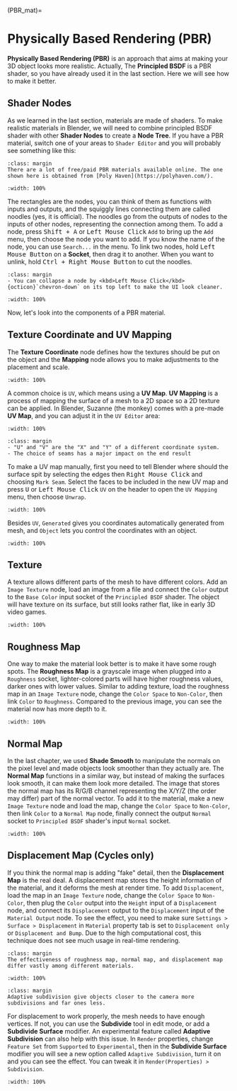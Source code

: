 (PBR_mat)=

# Physically Based Rendering (PBR)
**Physically Based Rendering (PBR)** is an approach that aims at making your 3D object looks more realistic. Actually, The **Principled BSDF** is a PBR shader, so you have already used it in the last section. Here we will see how to make it better.

## Shader Nodes
As we learned in the last section, materials are made of shaders. To make realistic materials in Blender, we will need to combine principled BSDF shader with other **Shader Nodes** to create a **Node Tree**. If you have a PBR material, switch one of your areas to `Shader Editor` and you will probably see something like this:
```{tip}
:class: margin
There are a lot of free/paid PBR materials available online. The one shown here is obtained from [Poly Haven](https://polyhaven.com/).
```
```{figure} ../../assets/material/sn_example.png
:width: 100%
```
The rectangles are the nodes, you can think of them as functions with inputs and outputs, and the squiggly lines connecting them are called noodles (yes, it is official). The noodles go from the outputs of nodes to the inputs of other nodes, representing the connection among them. To add a node, press <kbd>Shift + A</kbd> or <kbd>Left Mouse Click</kbd> `Add` to bring up the `Add` menu, then choose the node you want to add. If you know the name of the node, you can use `Search...` in the menu. To link two nodes, hold <kbd>Left Mouse Button</kbd> on a **Socket**, then drag it to another. When you want to unlink, hold <kbd>Ctrl + Right Mouse Button</kbd> to cut the noodles. 
```{tip}
:class: margin
- You can collapse a node by <kbd>Left Mouse Click</kbd> {octicon}`chevron-down` on its top left to make the UI look cleaner.
```
```{figure} ../../assets/material/sn_add.gif
:width: 100%
```
Now, let's look into the components of a PBR material.

## Texture Coordinate and UV Mapping
The **Texture Coordinate** node defines how the textures should be put on the object and the **Mapping** node allows you to make adjustments to the placement and scale. 
```{figure} ../../assets/material/tex_coord.png
:width: 100%
```
A common choice is `UV`, which means using a **UV Map**. **UV Mapping** is a process of mapping the surface of a mesh to a 2D space so a 2D texture can be applied. In Blender, Suzanne (the monkey) comes with a pre-made **UV Map**, and you can adjust it in the `UV Editor` area:
```{figure} ../../assets/material/UV_Suzanne.gif
:width: 100%
```
```{tip}
:class: margin
- "U" and "V" are the "X" and "Y" of a different coordinate system.
- The choice of seams has a major impact on the end result
```
To make a UV map manually, first you need to tell Blender where should the surface spit by selecting the edges then <kbd>Right Mouse Click</kbd> and choosing `Mark Seam`. Select the faces to be included in the new UV map and press <kbd>U</kbd> or <kbd>Left Mouse Click</kbd> `UV` on the header to open the `UV Mapping` menu, then choose `Unwrap`. 
```{figure} ../../assets/material/UV_make.gif
:width: 100%
```
Besides `UV`, `Generated` gives you coordinates automatically generated from mesh, and `Object` lets you control the coordinates with an object.
```{figure} ../../assets/material/node_tex_coord_obj.gif
:width: 100%
```


## Texture 
A texture allows different parts of the mesh to have different colors. Add an `Image Texture` node, load an image from a file and connect the `Color` output to the `Base Color` input socket of the `Principled BSDF` shader. The object will have texture on its surface, but still looks rather flat, like in early 3D video games.
```{figure} ../../assets/material/tex_node.png
:width: 100%
```

## Roughness Map
One way to make the material look better is to make it have some rough spots. The **Roughness Map** is a grayscale image when plugged into a `Roughness` socket, lighter-colored parts will have higher roughness values, darker ones with lower values. Similar to adding texture, load the roughness map in an `Image Texture` node, change the `Color Space` to `Non-Color`, then link `Color` to `Roughness`. Compared to the previous image, you can see the material now has more depth to it.
```{figure} ../../assets/material/roughness_map.png
:width: 100%
```

## Normal Map
In the last chapter, we used **Shade Smooth** to manipulate the normals on the pixel level and made objects look smoother than they actually are. The **Normal Map** functions in a similar way, but instead of making the surfaces look smooth, it can make them look more detailed. The image that stores the normal map has its R/G/B channel representing the X/Y/Z (the order may differ) part of the normal vector. To add it to the material, make a new `Image Texture` node and load the map, change the `Color Space` to `Non-Color`, then link `Color` to a `Normal Map` node, finally connect the output `Normal` socket to `Principled BSDF` shader's input `Normal` socket.

```{figure} ../../assets/material/normal_map.png
:width: 100%
```

## Displacement Map (Cycles only)
If you think the normal map is adding "fake" detail, then the **Displacement Map** is the real deal. A displacement map stores the height information of the material, and it deforms the mesh at render time. To add `Displacement`, load the map in an `Image Texture` node, change the `Color Space` to `Non-Color`, then plug the `Color` output into the `Height` input of a `Displacement` node, and connect its `Displacement` output to the `Displacement` input of the `Material Output` node. To see the effect, you need to make sure `Settings > Surface > Displacement` in `Material` property tab is set to `Displacement only` or `Displacement and Bump`. Due to the high computational cost, this technique does not see much usage in real-time rendering.

```{tip}
:class: margin
The effectiveness of roughness map, normal map, and displacement map differ vastly among different materials.
```
```{figure} ../../assets/material/displacement_map.png
:width: 100%
```
```{tip}
:class: margin
Adaptive subdivision give objects closer to the camera more subdivisions and far ones less.
```
For displacement to work properly, the mesh needs to have enough vertices. If not, you can use the **Subdivide** tool in edit mode, or add a **Subdivide Surface** modifier. An experimental feature called **Adaptive Subdivision** can also help with this issue. In `Render` properties, change `Feature Set` from `Supported` to `Experimental`, then in the **Subdivide Surface** modifier you will see a new option called `Adaptive Subdivision`, turn it on and you can see the effect. You can tweak it in `Render(Properties) > Subdivision`.
```{figure} ../../assets/material/displacement_adapt_subdiv.gif
:width: 100%
```